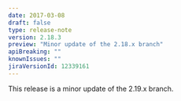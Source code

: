 ```yaml
---
date: 2017-03-08
draft: false 
type: release-note
version: 2.18.3
preview: "Minor update of the 2.18.x branch"
apiBreaking: ""
knownIssues: ""
jiraVersionId: 12339161
---
```


This release is a minor update of the 2.19.x branch.
